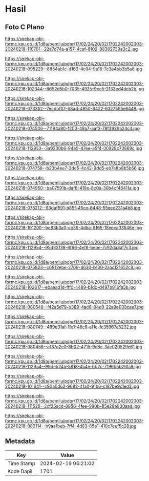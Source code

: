 # Hasil

## Foto C Plano

https://sirekap-obj-formc.kpu.go.id/1d8a/pemilu/pdpr/17/02/24/20/02/1702242002003-20240218-110701--22a7d74a-a157-4caf-8102-88382739a3c2.jpg

https://sirekap-obj-formc.kpu.go.id/1d8a/pemilu/pdpr/17/02/24/20/02/1702242002003-20240218-095229--8854ab1c-d163-4c04-9a16-7e3a4bb3b5a8.jpg

https://sirekap-obj-formc.kpu.go.id/1d8a/pemilu/pdpr/17/02/24/20/02/1702242002003-20240218-102344--8652d5b0-7035-4925-9ec5-2133ed4dcb2b.jpg

https://sirekap-obj-formc.kpu.go.id/1d8a/pemilu/pdpr/17/02/24/20/02/1702242002003-20240218-073352--7ecdbf07-68ad-4950-8422-6327595e6448.jpg

https://sirekap-obj-formc.kpu.go.id/1d8a/pemilu/pdpr/17/02/24/20/02/1702242002003-20240218-074506--71194a80-f203-49a7-aaf3-78f3929a24c4.jpg

https://sirekap-obj-formc.kpu.go.id/1d8a/pemilu/pdpr/17/02/24/20/02/1702242002003-20240218-112953--3a9230b6-94e5-47ee-a5f4-00928c73869c.jpg

https://sirekap-obj-formc.kpu.go.id/1d8a/pemilu/pdpr/17/02/24/20/02/1702242002003-20240218-074758--b23b4ee7-2de5-4c42-9dd5-eb7a8b8b5b56.jpg

https://sirekap-obj-formc.kpu.go.id/1d8a/pemilu/pdpr/17/02/24/20/02/1702242002003-20240218-074950--ba07591b-daf8-419e-8c0a-30b4cf46411a.jpg

https://sirekap-obj-formc.kpu.go.id/1d8a/pemilu/pdpr/17/02/24/20/02/1702242002003-20240218-075212--63daf591-b85f-45ce-8448-55eed231a4b8.jpg

https://sirekap-obj-formc.kpu.go.id/1d8a/pemilu/pdpr/17/02/24/20/02/1702242002003-20240218-101200--bc83b3a0-ce39-4dba-9165-18eeca33546e.jpg

https://sirekap-obj-formc.kpu.go.id/1d8a/pemilu/pdpr/17/02/24/20/02/1702242002003-20240218-112954--95d33138-6f66-4ef6-beae-7c92da3af7c3.jpg

https://sirekap-obj-formc.kpu.go.id/1d8a/pemilu/pdpr/17/02/24/20/02/1702242002003-20240218-075823--c6812ebe-2769-4630-b100-2aac121652c8.jpg

https://sirekap-obj-formc.kpu.go.id/1d8a/pemilu/pdpr/17/02/24/20/02/1702242002003-20240218-102617--ebaaad1d-fffc-4489-b1dc-d497b916fa5b.jpg

https://sirekap-obj-formc.kpu.go.id/1d8a/pemilu/pdpr/17/02/24/20/02/1702242002003-20240218-080549--f42a5d79-b389-4ad6-84d9-22a9e008cae7.jpg

https://sirekap-obj-formc.kpu.go.id/1d8a/pemilu/pdpr/17/02/24/20/02/1702242002003-20240218-080749--489e31af-1fe1-48c6-a11e-fc35967a5232.jpg

https://sirekap-obj-formc.kpu.go.id/1d8a/pemilu/pdpr/17/02/24/20/02/1702242002003-20240218-080458--af37c2e0-8b02-4715-9e8c-3ae020529e61.jpg

https://sirekap-obj-formc.kpu.go.id/1d8a/pemilu/pdpr/17/02/24/20/02/1702242002003-20240218-112954--99de5245-5818-454e-bb2c-7196b5b26fa6.jpg

https://sirekap-obj-formc.kpu.go.id/1d8a/pemilu/pdpr/17/02/24/20/02/1702242002003-20240218-101641--c90a0d62-9682-41a0-91b6-c187be9c1ed3.jpg

https://sirekap-obj-formc.kpu.go.id/1d8a/pemilu/pdpr/17/02/24/20/02/1702242002003-20240218-111529--2cf25acd-8956-4fee-990b-85e28a930aad.jpg

https://sirekap-obj-formc.kpu.go.id/1d8a/pemilu/pdpr/17/02/24/20/02/1702242002003-20240218-083114--b9aa1beb-7ff4-4d83-85e1-410c7eef5c28.jpg


## Metadata

| Key        | Value               |
| ---------- | ------------------- |
| Time Stamp | 2024-02-19 06:21:02 |
| Kode Dapil | 1701                |



